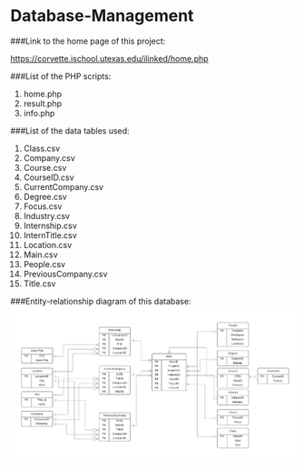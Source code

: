 # Database-Management
###Link to the home page of this project:

https://corvette.ischool.utexas.edu/ilinked/home.php 


###List of the PHP scripts:

1. home.php
2. result.php
3. info.php


###List of the data tables used:


1. Class.csv
2. Company.csv
3. Course.csv
4. CourseID.csv
5. CurrentCompany.csv
6. Degree.csv
7. Focus.csv
8. Industry.csv
9. Internship.csv
10. InternTitle.csv
11. Location.csv
12. Main.csv
13. People.csv
14. PreviousCompany.csv
15. Title.csv

###Entity-relationship diagram of this database: 
![alt text](https://github.com/xuechenli/Database-Management/blob/master/iLinkedERD.png)
